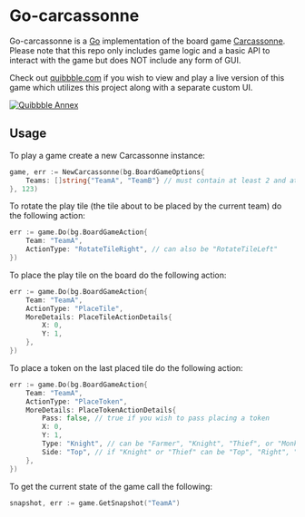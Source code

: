 # Go-carcassonne

Go-carcassonne is a [Go](https://golang.org) implementation of the board game [Carcassonne](https://boardgamegeek.com/boardgame/822/carcassonne). Please note that this repo only includes game logic and a basic API to interact with the game but does NOT include any form of GUI.

Check out [quibbble.com](https://quibbble.com/annex) if you wish to view and play a live version of this game which utilizes this project along with a separate custom UI.

[![Quibbble Annex](https://i.imgur.com/sLVp1x0.png)](https://quibbble.com/annex)

## Usage

To play a game create a new Carcassonne instance:
```go
game, err := NewCarcassonne(bg.BoardGameOptions{
    Teams: []string{"TeamA", "TeamB"} // must contain at least 2 and at most 5 teams
}, 123)
```

To rotate the play tile (the tile about to be placed by the current team) do the following action:
```go
err := game.Do(bg.BoardGameAction{
    Team: "TeamA",
    ActionType: "RotateTileRight", // can also be "RotateTileLeft"
})
```

To place the play tile on the board do the following action:
```go
err := game.Do(bg.BoardGameAction{
    Team: "TeamA",
    ActionType: "PlaceTile",
    MoreDetails: PlaceTileActionDetails{
        X: 0,
        Y: 1,
    },
})
```

To place a token on the last placed tile do the following action:
```go
err := game.Do(bg.BoardGameAction{
    Team: "TeamA",
    ActionType: "PlaceToken",
    MoreDetails: PlaceTokenActionDetails{
        Pass: false, // true if you wish to pass placing a token
        X: 0,
        Y: 1,
        Type: "Knight", // can be "Farmer", "Knight", "Thief", or "Monk"
        Side: "Top", // if "Knight" or "Thief" can be "Top", "Right", "Bottom", "Left"; if "Farmer" can be "TopA", "TopB", "RightA", ...; if "Monk" then ""
    },
})
```

To get the current state of the game call the following:
```go
snapshot, err := game.GetSnapshot("TeamA")
```
